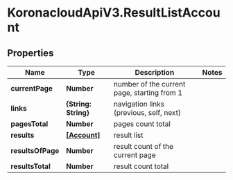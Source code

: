 # KoronacloudApiV3.ResultListAccount

## Properties
Name | Type | Description | Notes
------------ | ------------- | ------------- | -------------
**currentPage** | **Number** | number of the current page, starting from 1 | 
**links** | **{String: String}** | navigation links (previous, self, next) | 
**pagesTotal** | **Number** | pages count total | 
**results** | [**[Account]**](Account.md) | result list | 
**resultsOfPage** | **Number** | result count of the current page | 
**resultsTotal** | **Number** | result count total | 


